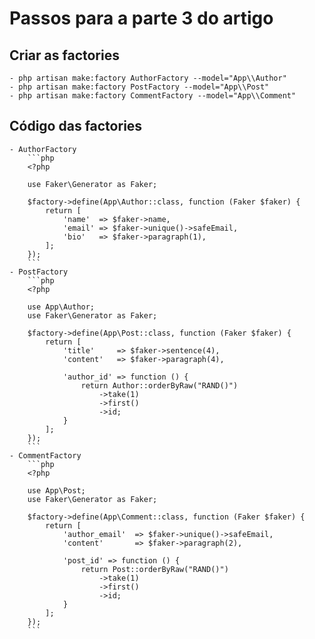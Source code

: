 # Passos para a parte 3 do artigo

## Criar as factories
    - php artisan make:factory AuthorFactory --model="App\\Author"
    - php artisan make:factory PostFactory --model="App\\Post"
    - php artisan make:factory CommentFactory --model="App\\Comment"

## Código das factories
    - AuthorFactory
        ```php
        <?php

        use Faker\Generator as Faker;

        $factory->define(App\Author::class, function (Faker $faker) {
            return [
                'name'  => $faker->name,
                'email' => $faker->unique()->safeEmail,
                'bio'   => $faker->paragraph(1),
            ];
        });
        ```
    - PostFactory
        ```php
        <?php

        use App\Author;
        use Faker\Generator as Faker;

        $factory->define(App\Post::class, function (Faker $faker) {
            return [
                'title'     => $faker->sentence(4),
                'content'   => $faker->paragraph(4),
                
                'author_id' => function () {
                    return Author::orderByRaw("RAND()")
                        ->take(1)
                        ->first()
                        ->id;
                }
            ];
        });
        ```
    - CommentFactory
        ```php
        <?php

        use App\Post;
        use Faker\Generator as Faker;

        $factory->define(App\Comment::class, function (Faker $faker) {
            return [
                'author_email'  => $faker->unique()->safeEmail,
                'content'       => $faker->paragraph(2),

                'post_id' => function () {
                    return Post::orderByRaw("RAND()")
                        ->take(1)
                        ->first()
                        ->id;
                }
            ];
        });
        ```
